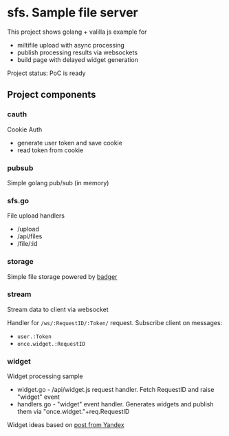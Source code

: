 # sfs. Sample file server

This project shows golang + valilla js example for

* miltifile upload with async processing
* publish processing results via websockets
* build page with delayed widget generation

Project status: PoC is ready

## Project components

### cauth

Cookie Auth

* generate user token and save cookie
* read token from cookie

### pubsub

Simple golang pub/sub (in memory)

### sfs.go

File upload handlers

* /upload
* /api/files
* /file/:id

### storage

Simple file storage powered by [badger](https://github.com/dgraph-io/badger)

### stream

Stream data to client via websocket

Handler for `/ws/:RequestID/:Token/` request. Subscribe client on messages:
* `user.:Token`
* `once.widget.:RequestID`

### widget

Widget processing sample

* widget.go - /api/widget.js request handler. Fetch RequestID and raise "widget" event
* handlers.go - "widget" event handler. Generates widgets and publish them via "once.widget."+req.RequestID

Widget ideas based on [post from Yandex](https://habr.com/ru/company/yandex/blog/486146/) 
